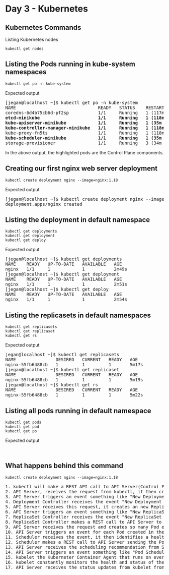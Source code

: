 # Day 3 - Kubernetes


## Kubernetes Commands

Listing Kubernetes nodes 
```
kubectl get nodes
```

## Listing the Pods running in kube-system namespaces
```
kubectl get po -n kube-system
```

Expected output
<pre>
[jegan@localhost ~]$ kubectl get po -n kube-system
NAME                               READY   STATUS    RESTARTS       AGE
coredns-6d4b75cb6d-pf2sp           1/1     Running   1 (117m ago)   124m
<b>etcd-minikube                      1/1     Running   1 (118m ago)   124m</b>
<b>kube-apiserver-minikube            1/1     Running   1 (35m ago)    124m</b>
<b>kube-controller-manager-minikube   1/1     Running   1 (118m ago)   124m</b>
kube-proxy-fn5ts                   1/1     Running   1 (118m ago)   124m
<b>kube-scheduler-minikube            1/1     Running   1 (35m ago)    124m</b>
storage-provisioner                1/1     Running   3 (34m ago)    124m
</pre>

In the above output, the highlighted pods are the Control Plane components.

## Creating our first nginx web server deployment
```
kubectl create deployment nginx --image=nginx:1.18
```
Expected output
<pre>
[jegan@localhost ~]$ kubectl create deployment nginx --image=nginx:1.18
deployment.apps/nginx created
</pre>

## Listing the deployment in default namespace
```
kubectl get deployments
kubectl get deployment
kubectl get deploy
```

Expected output
<pre>
[jegan@localhost ~]$ kubectl get deployments
NAME    READY   UP-TO-DATE   AVAILABLE   AGE
nginx   1/1     1            1           2m49s
[jegan@localhost ~]$ kubectl get deployment
NAME    READY   UP-TO-DATE   AVAILABLE   AGE
nginx   1/1     1            1           2m51s
[jegan@localhost ~]$ kubectl get deploy
NAME    READY   UP-TO-DATE   AVAILABLE   AGE
nginx   1/1     1            1           2m54s
</pre>

## Listing the replicasets in default namespaces
```
kubectl get replicasets
kubectl get replicaset
kubectl get rs
```

Expected output
<pre>
jegan@localhost ~]$ kubectl get replicasets
NAME               DESIRED   CURRENT   READY   AGE
nginx-55fb6488cb   1         1         1       5m17s
[jegan@localhost ~]$ kubectl get replicaset
NAME               DESIRED   CURRENT   READY   AGE
nginx-55fb6488cb   1         1         1       5m19s
[jegan@localhost ~]$ kubectl get rs
NAME               DESIRED   CURRENT   READY   AGE
nginx-55fb6488cb   1         1         1       5m22s
</pre>

## Listing all pods running in default namespace
```
kubectl get pods
kubectl get pod
kubectl get po
```

Expected output
<pre>

</pre>


## What happens behind this command
```
kubectl create deployment nginx --image=nginx:1.18
```

<pre>
1. kubectl will make a REST API call to API Server(Control Plane Component) running on the master node, requesting to create a deployment by name 'nginx' that uses Docker Image 'nginx:1.18' from Docker Hub.
2. API Server, receives the request from kubectl, it then creates a YAML/JSON record in the etcd database.
3. API Server triggers an event something like "New Deployment Created"
4. Deployment Controller receives the event "New Deployment Created", it then makes a REST call to API Server requesting the API Server to create a ReplicaSet by name 'nginx-<pod-template-hash>'.
5. API Server receives this request, it creates an new ReplicaSet entry in the etcd database.
6. API Server triggers an event something like "New ReplicaSet Created"
7. ReplicaSet Controller receives the event "New ReplicaSet Creted", it fetches the number of Pods it is supposed to create, also it retrieves the Container Image it is supposed to be using to create the Pods. 
8. ReplicaSet Controller makes a REST call to API Server to create so many Pods as mentioned in the event with the appropriate Container Image mentioned in the event.
9. API Server receives the request and creates so many Pod entries in the etcd database.
10. API Server triggers an event for each Pod created in the etcd something like "New Pod Created".
11. Scheduler receives the event, it then identifies a healthy node where those individual Pods can be deployment.
12. Scheduler makes a REST call to API Server sending the Pod scheduling recommendations.
13. API Server receives the scheduling recommendation from Scheduler, API Server retrieves the respective Pod entries from the etcd database, updates the Scheduling the information recommended by Scheduler.
14. API Server triggers an event something like "Pod Scheduled on Node1", "Pod scheduled on Node2", etc.,
15. kubelet the Kuberneter Container Agent that runs on every Node receives those events.  If the Pod is scheduled onto the node where the kubelet is running, then the kubelet with the help of the Container Runtime, pulls the image and creates the pod containers.
16. kubelet constantly monitors the health and status of the Pod Container and keeps sending heart-beat status to API Server.
17. API Server receives the status updates from kubelet from each nodes and it updates the Pod entries with the status information in the etcd database.
</pre>
